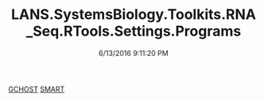 ﻿---
title: LANS.SystemsBiology.Toolkits.RNA_Seq.RTools.Settings.Programs
date: 6/13/2016 9:11:20 PM
---

[GCHOST](T-LANS.SystemsBiology.Toolkits.RNA_Seq.RTools.Settings.Programs.GCHOST.html)
[SMART](T-LANS.SystemsBiology.Toolkits.RNA_Seq.RTools.Settings.Programs.SMART.html)
